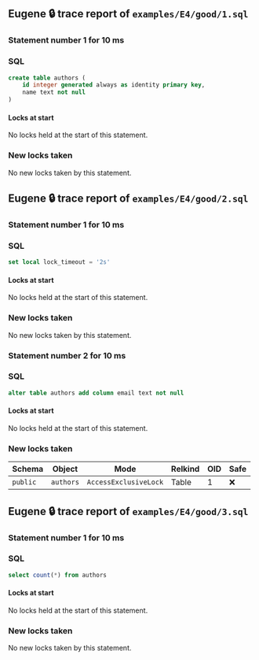 ## Eugene 🔒 trace report of `examples/E4/good/1.sql`

### Statement number 1 for 10 ms

### SQL

```sql
create table authors (
    id integer generated always as identity primary key,
    name text not null
)
```

#### Locks at start

No locks held at the start of this statement.

### New locks taken

No new locks taken by this statement.



## Eugene 🔒 trace report of `examples/E4/good/2.sql`

### Statement number 1 for 10 ms

### SQL

```sql
set local lock_timeout = '2s'
```

#### Locks at start

No locks held at the start of this statement.

### New locks taken

No new locks taken by this statement.


### Statement number 2 for 10 ms

### SQL

```sql
alter table authors add column email text not null
```

#### Locks at start

No locks held at the start of this statement.

### New locks taken

| Schema | Object | Mode | Relkind | OID | Safe |
|--------|--------|------|---------|-----|------|
| `public` | `authors` | `AccessExclusiveLock` | Table | 1 | ❌ |


## Eugene 🔒 trace report of `examples/E4/good/3.sql`

### Statement number 1 for 10 ms

### SQL

```sql
select count(*) from authors
```

#### Locks at start

No locks held at the start of this statement.

### New locks taken

No new locks taken by this statement.


